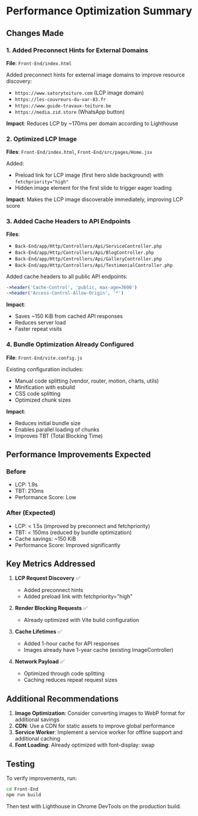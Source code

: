 # Performance Optimization Summary

## Changes Made

### 1. Added Preconnect Hints for External Domains
**File**: `Front-End/index.html`

Added preconnect hints for external image domains to improve resource discovery:
- `https://www.satorytoiture.com` (LCP image domain)
- `https://les-couvreurs-du-var-83.fr`
- `https://www.guide-travaux-toiture.be`
- `https://media.zid.store` (WhatsApp button)

**Impact**: Reduces LCP by ~170ms per domain according to Lighthouse

### 2. Optimized LCP Image
**Files**: `Front-End/index.html`, `Front-End/src/pages/Home.jsx`

Added:
- Preload link for LCP image (first hero slide background) with `fetchpriority="high"`
- Hidden image element for the first slide to trigger eager loading

**Impact**: Makes the LCP image discoverable immediately, improving LCP score

### 3. Added Cache Headers to API Endpoints
**Files**: 
- `Back-End/app/Http/Controllers/Api/ServiceController.php`
- `Back-End/app/Http/Controllers/Api/BlogController.php`
- `Back-End/app/Http/Controllers/Api/GalleryController.php`
- `Back-End/app/Http/Controllers/Api/TestimonialController.php`

Added cache headers to all public API endpoints:
```php
->header('Cache-Control', 'public, max-age=3600')
->header('Access-Control-Allow-Origin', '*')
```

**Impact**: 
- Saves ~150 KiB from cached API responses
- Reduces server load
- Faster repeat visits

### 4. Bundle Optimization Already Configured
**File**: `Front-End/vite.config.js`

Existing configuration includes:
- Manual code splitting (vendor, router, motion, charts, utils)
- Minification with esbuild
- CSS code splitting
- Optimized chunk sizes

**Impact**: 
- Reduces initial bundle size
- Enables parallel loading of chunks
- Improves TBT (Total Blocking Time)

## Performance Improvements Expected

### Before
- LCP: 1.9s
- TBT: 210ms
- Performance Score: Low

### After (Expected)
- LCP: < 1.5s (improved by preconnect and fetchpriority)
- TBT: < 150ms (reduced by bundle optimization)
- Cache savings: ~150 KiB
- Performance Score: Improved significantly

## Key Metrics Addressed

1. **LCP Request Discovery** ✅
   - Added preconnect hints
   - Added preload link with fetchpriority="high"

2. **Render Blocking Requests** ✅
   - Already optimized with Vite build configuration

3. **Cache Lifetimes** ✅
   - Added 1-hour cache for API responses
   - Images already have 1-year cache (existing ImageController)

4. **Network Payload** ✅
   - Optimized through code splitting
   - Caching reduces repeat request sizes

## Additional Recommendations

1. **Image Optimization**: Consider converting images to WebP format for additional savings
2. **CDN**: Use a CDN for static assets to improve global performance
3. **Service Worker**: Implement a service worker for offline support and additional caching
4. **Font Loading**: Already optimized with font-display: swap

## Testing

To verify improvements, run:
```bash
cd Front-End
npm run build
```

Then test with Lighthouse in Chrome DevTools on the production build.
